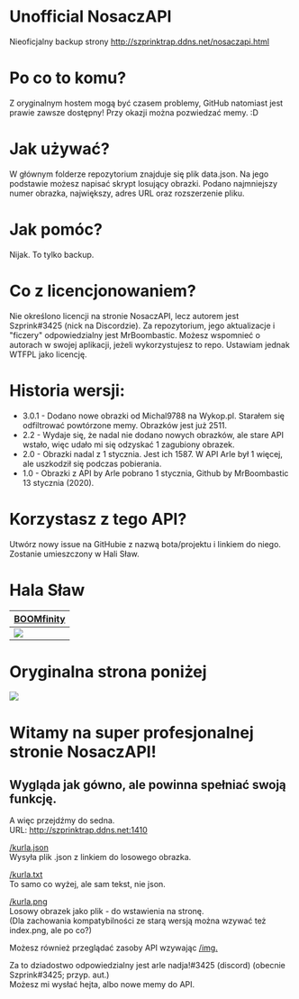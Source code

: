 # Unofficial NosaczAPI
Nieoficjalny backup strony http://szprinktrap.ddns.net/nosaczapi.html

# Po co to komu?
Z oryginalnym hostem mogą być czasem problemy, GitHub natomiast jest prawie zawsze dostępny! Przy okazji można pozwiedzać memy. :D

# Jak używać?
W głównym folderze repozytorium znajduje się plik data.json. Na jego podstawie możesz napisać skrypt losujący obrazki. Podano najmniejszy numer obrazka, największy, adres URL oraz rozszerzenie pliku.

# Jak pomóc?
Nijak. To tylko backup.

# Co z licencjonowaniem?
Nie określono licencji na stronie NosaczAPI, lecz autorem jest Szprink#3425 (nick na Discordzie). Za repozytorium, jego aktualizacje i "ficzery" odpowiedzialny jest MrBoombastic. Możesz wspomnieć o autorach w swojej aplikacji, jeżeli wykorzystujesz to repo. Ustawiam jednak WTFPL jako licencję.

# Historia wersji:
- 3.0.1 - Dodano nowe obrazki od Michal9788 na Wykop.pl. Starałem się odfiltrować powtórzone memy. Obrazków jest już 2511.
- 2.2 - Wydaje się, że nadal nie dodano nowych obrazków, ale stare API wstało, więc udało mi się odzyskać 1 zagubiony obrazek.
- 2.0 - Obrazki nadal z 1 stycznia. Jest ich 1587. W API Arle był 1 więcej, ale uszkodził się podczas pobierania.
- 1.0 - Obrazki z API by Arle pobrano 1 stycznia, Github by MrBoombastic 13 stycznia (2020).

# Korzystasz z tego API?
Utwórz nowy issue na GitHubie z nazwą bota/projektu i linkiem do niego. Zostanie umieszczony w Hali Sław.

# Hala Sław

| [BOOMfinity](https://boomfinity.xyz)  |
| ------------- |
| ![](https://cdn.discordapp.com/avatars/450017151323996173/f2d4d1a2dd59a09f4b36ed9a8d9b4cbf.png?size=256)  |
# Oryginalna strona poniżej

<img src="http://szprinktrap.ddns.net/nosaczapi_logo.png">
<h1>Witamy na super profesjonalnej stronie NosaczAPI!</h1>
<h2>Wygląda jak gówno, ale powinna spełniać swoją funkcję.</h2>
	
<p>A więc przejdźmy do sedna.<br />
URL: <a href="http://szprinktrap.ddns.net:1410">http://szprinktrap.ddns.net:1410</a></p>
	
<p><a href ="http://szprinktrap.ddns.net:1410/kurla.json">/kurla.json</a><br />
Wysyła plik .json z linkiem do losowego obrazka.</p>

<p><a href ="http://szprinktrap.ddns.net:1410/kurla.txt">/kurla.txt</a><br />
To samo co wyżej, ale sam tekst, nie json.</p>
	
<p><a href ="http://szprinktrap.ddns.net:1410/kurla.png">/kurla.png</a><br />
Losowy obrazek jako plik - do wstawienia na stronę.<br />
(Dla zachowania kompatybilności ze starą wersją można wzywać też index.png, ale po co?)</p>
	
<p>Możesz również przeglądać zasoby API wzywając <a href ="http://szprinktrap.ddns.net:1410/img">/img.</a></p>
	
<p>Za to dziadostwo odpowiedzialny jest arle nadja!#3425 (discord) (obecnie Szprink#3425; przyp. aut.) <br />
Możesz mi wysłać hejta, albo nowe memy do API.</p>
